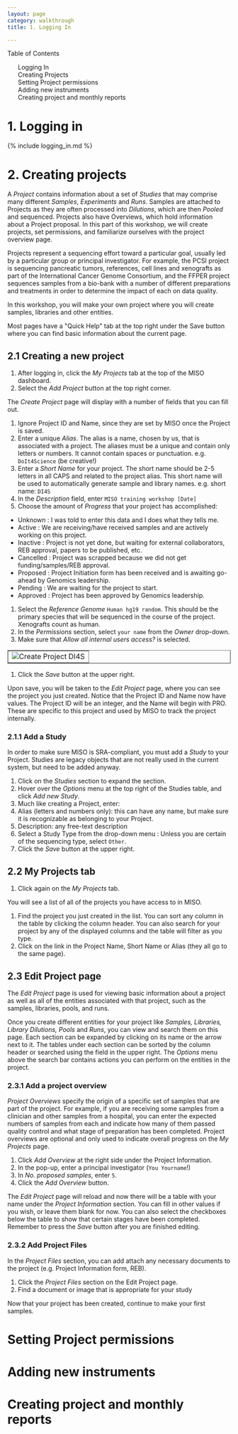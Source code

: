 ```yaml
---
layout: page
category: walkthrough
title: 1. Logging In

---
```


<div id="toc">
Table of Contents
<ol>
    <li><a href="#login">Logging In</a></li>
    <li><a href="#proj">Creating Projects</a></li>
    <li><a href="#perms">Setting Project permissions</a></li>
    <li><a href="#inst">Adding new instruments</a></li>
    <li><a href="#reports">Creating project and monthly reports</a></li>
</ol>
</div>


<a name="login"/>

# 1. Logging in

{% include logging_in.md %}


<a name="proj"/>

# 2. Creating projects

A _Project_ contains information about a set of _Studies_ that may comprise many
different _Samples_, _Experiments_ and _Runs_. Samples are attached to Projects as
they are often processed into _Dilutions_, which are then _Pooled_ and sequenced.
Projects also have Overviews, which hold information about a Project proposal.
In this part of this workshop, we will create projects, set permissions, and
familiarize ourselves with the project overview page.

Projects represent a sequencing effort toward a particular goal, usually led by
a particular group or principal investigator. For example, the PCSI project is
sequencing pancreatic tumors, references, cell lines and xenografts as part of
the International Cancer Genome Consortium, and the FFPER project sequences
samples from a bio-bank with a number of different preparations and treatments
in order to determine the impact of each on data quality.

In this workshop, you will make your own project where you will create samples,
libraries and other entities.

Most pages have a "Quick Help" tab at the top right under the Save
button where you can find basic information about the current page.


## 2.1 Creating a new project

1. After logging in, click the _My Projects_ tab at the top of the MISO
dashboard. 
1. Select the _Add Project_ button at the top right corner. 

The _Create Project_ page will display with a number of fields that you can fill out.

1. Ignore Project ID and Name, since they are set by MISO once the Project is saved.
1. Enter a unique _Alias_. The alias is a name, chosen by us, that is associated
with a project. The aliases must be a unique and contain only letters or
numbers. It cannot contain spaces or punctuation. e.g. `DoIt4Science` (be creative!)
1. Enter a _Short Name_ for your project. The short name should be 2-5 letters in
all CAPS and related to the project alias. This short name will be used to
automatically generate sample and library names. e.g. short name: `DI4S`
1. In the _Description_ field, enter `MISO training workshop [Date]`
1. Choose the amount of _Progress_ that your project has accomplished:
  * Unknown : I was told to enter this data and I does what they tells me.
  * Active : We are receiving/have received samples and are actively working on
    this project.
  * Inactive : Project is not yet done, but waiting for external collaborators,
    REB approval, papers to be published, etc.
  * Cancelled : Project was scrapped because we did not get funding/samples/REB
    approval.
  * Proposed : Project Initiation form has been received and is awaiting go-ahead
    by Genomics leadership.
  * Pending : We are waiting for the project to start.
  * Approved : Project has been approved by Genomics leadership.

1. Select the _Reference Genome_ `Human hg19 random`. This should be the primary
species that will be sequenced in the course of the project. Xenografts count
as human.
1. In the _Permissions_ section, select `your name` from the _Owner_ drop-down.
1. Make sure that _Allow all internal users access?_ is selected.

<table border="1"><tr><td>
  <img alt="Create Project DI4S" src="pics/create-di4s.png"/>
</td></tr></table>

1. Click the _Save_ button at the upper right. 

Upon save, you will be taken to the _Edit Project_ page, where you can see the
project you just created. Notice that the Project ID and Name now have values.
The Project ID will be an integer, and the Name will begin with PRO. These are
specific to this project and used by MISO to track the project internally.

### 2.1.1 Add a Study

In order to make sure MISO is SRA-compliant, you must add a _Study_ to your Project. Studies are legacy objects that are not really used in the current system, but need to be added anyway.

1. Click on the _Studies_ section to expand the section.
1. Hover over the _Options_ menu at the top right of the Studies table, and
   click _Add new Study_.
1. Much like creating a Project, enter:
  1. Alias (letters and numbers only): this can have any name, but make sure
it is recognizable as belonging to your Project.
  1. Description: any free-text description
  1. Select a Study Type from the drop-down menu : Unless you are certain of the
sequencing type, select `Other`.
1. Click the _Save_ button at the upper right.


## 2.2 My Projects tab

1. Click again on the _My Projects_ tab. 

You will see a list of all of the projects you have access to in MISO.

1. Find the project you just created in the list. You can sort any column in the
table by clicking the column header. You can also search for your project by
any of the displayed columns and the table will filter as you type. 
1. Click on the link in the Project Name, Short Name or Alias (they all go to the
same page).


## 2.3 Edit Project page

The _Edit Project_ page is used for viewing basic information about a project as
well as all of the entities associated with that project, such as the samples,
libraries, pools, and runs.

Once you create different entities for your project like _Samples, Libraries,
Library Dilutions, Pools_ and _Runs_, you can view and search them on this page.
Each section can be expanded by clicking on its name or the arrow next to it.
The tables under each section can be sorted by the column header or searched
using the field in the upper right. The _Options_ menu above the search bar
contains actions you can perform on the entities in the project.



### 2.3.1 Add a project overview

_Project Overviews_ specify the origin of a specific set of samples
that are part of the project. For example, if you are receiving some samples
from a clinician and other samples from a hospital, you can enter the expected
numbers of samples from each and indicate how many of them passed quality
control and what stage of preparation has been completed. Project overviews are
optional and only used to indicate overall progress on the _My Projects_ page.

1. Click _Add Overview_ at the right side under the Project Information. 
1. In the pop-up, enter a principal investigator (`You Yourname`!)
1. In _No. proposed samples_, enter `5`. 
1. Click the _Add Overview_ button.

The _Edit Project_ page will reload and now there will be a table with your name
under the _Project Information_ section. You can fill in other values if you wish, or
leave them blank for now. You can also select the checkboxes below the table to
show that certain stages have been completed. Remember to press the _Save_
button after you are finished editing.


### 2.3.2 Add Project Files

In the _Project Files_ section, you can add attach any necessary documents to the
project (e.g. Project Information form, REB).

1. Click the _Project Files_ section on the Edit Project page.
1. Find a document or image that is appropriate for your study 

Now that your project has been created, continue to make your first samples.


<a name="perms"/>

# Setting Project permissions

<a name="inst"/>

# Adding new instruments

<a name="reports"/>

# Creating project and monthly reports

